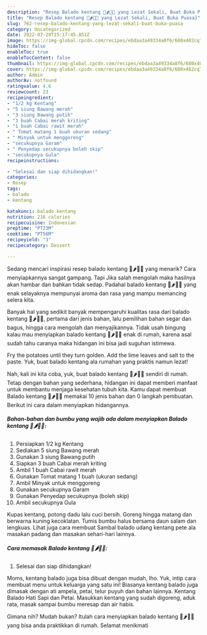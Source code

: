 ```yaml
---
description: "Resep Balado kentang 🥔🌶🍅🌰 yang Lezat Sekali, Buat Buka Puasa}"
title: "Resep Balado kentang 🥔🌶🍅🌰 yang Lezat Sekali, Buat Buka Puasa}"
slug: 762-resep-balado-kentang-yang-lezat-sekali-buat-buka-puasa
category: Uncategorized
date: 2022-07-29T15:17:45.851Z
image: https://img-global.cpcdn.com/recipes/ebdaa3a49334a8f6/680x482cq70/balado-kentang-foto-resep-utama.jpg
hideToc: false
enableToc: true
enableTocContent: false
thumbnail: https://img-global.cpcdn.com/recipes/ebdaa3a49334a8f6/680x482cq70/balado-kentang-foto-resep-utama.jpg
cover: https://img-global.cpcdn.com/recipes/ebdaa3a49334a8f6/680x482cq70/balado-kentang-foto-resep-utama.jpg
author: Admin
authorAv: notfound
ratingvalue: 4.6
reviewcount: 23
recipeingredient:
- "1/2 kg Kentang"
- "5 siung Bawang merah"
- "3 siung Bawang putih"
- "3 buah Cabai merah kriting"
- "1 buah Cabai rawit merah"
- " Tomat matang 1 buah ukuran sedang"
- " Minyak untuk menggoreng"
- "secukupnya Garam"
- " Penyedap secukupnya boleh skip"
- "secukupnya Gula"
recipeinstructions:

- "Selesai dan siap dihidangkan!"
categories:
- Resep
tags:
- balado
- kentang

katakunci: balado kentang 
nutrition: 216 calories
recipecuisine: Indonesian
preptime: "PT23M"
cooktime: "PT56M"
recipeyield: "3"
recipecategory: Dessert

---
```



Sedang mencari inspirasi resep balado kentang 🥔🌶🍅🌰 yang menarik? Cara menyiapkannya sangat gampang. Tapi Jika salah mengolah maka hasilnya akan hambar dan bahkan tidak sedap. Padahal balado kentang 🥔🌶🍅🌰 yang enak selayaknya mempunyai aroma dan rasa yang mampu memancing selera kita.


Banyak hal yang sedikit banyak mempengaruhi kualitas rasa dari balado kentang 🥔🌶🍅🌰, pertama dari jenis bahan, lalu pemilihan bahan segar dan bagus, hingga cara mengolah dan menyajikannya. Tidak usah bingung kalau mau menyiapkan balado kentang 🥔🌶🍅🌰 enak di rumah, karena asal sudah tahu caranya maka hidangan ini bisa jadi suguhan istimewa.

Fry the potatoes until they turn golden. Add the lime leaves and salt to the paste. Yuk, buat balado kentang ala rumahan yang praktis namun lezat!


Nah, kali ini kita coba, yuk, buat balado kentang 🥔🌶🍅🌰 sendiri di rumah. Tetap dengan bahan yang sederhana, hidangan ini dapat memberi manfaat untuk membantu menjaga kesehatan tubuh kita. Kamu dapat membuat Balado kentang 🥔🌶🍅🌰 memakai 10 jenis bahan dan 0 langkah pembuatan. Berikut ini cara dalam menyiapkan hidangannya.

<!--inarticleads1-->

##### Bahan-bahan dan bumbu yang wajib ada dalam menyiapkan Balado kentang 🥔🌶🍅🌰:

1. Persiapkan 1/2 kg Kentang
1. Sediakan 5 siung Bawang merah
1. Gunakan 3 siung Bawang putih
1. Siapkan 3 buah Cabai merah kriting
1. Ambil 1 buah Cabai rawit merah
1. Gunakan  Tomat matang 1 buah (ukuran sedang)
1. Ambil  Minyak untuk menggoreng
1. Gunakan secukupnya Garam
1. Gunakan  Penyedap secukupnya (boleh skip)
1. Ambil secukupnya Gula


Kupas kentang, potong dadu lalu cuci bersih. Goreng hingga matang dan berwarna kuning kecoklatan. Tumis bumbu halus bersama daun salam dan lengkuas. Lihat juga cara membuat Sambal balado udang kentang pete ala masakan padang dan masakan sehari-hari lainnya. 

<!--inarticleads2-->

##### Cara memasak Balado kentang 🥔🌶🍅🌰:


1. Selesai dan siap dihidangkan!

Moms, kentang balado juga bisa dibuat dengan mudah, lho. Yuk, intip cara membuat menu untuk keluarga yang satu ini! Biasanya kentang balado juga dimasak dengan ati ampela, petai, telur puyuh dan bahan lainnya. Kentang Balado Hati Sapi dan Petai. Masukkan kentang yang sudah digoreng, aduk rata, masak sampai bumbu meresap dan air habis. 

Gimana nih? Mudah bukan? Itulah cara menyiapkan balado kentang 🥔🌶🍅🌰 yang bisa anda praktikkan di rumah. Selamat menikmati
